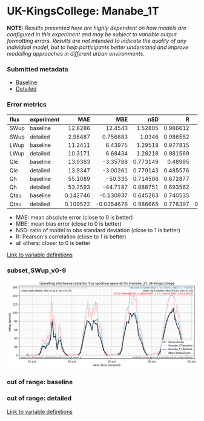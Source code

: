 # UK-KingsCollege: Manabe_1T

**NOTE:** *Results presented here are highly dependent on how models are configured in this experiment and may be subject to variable output formatting errors. Results are not intended to indicate the quality of any individual model, but to help participants better understand and improve modelling approaches in different urban environments.*

### Submitted metadata

- [Baseline](Manabe_1T_UK-KingsCollege_baseline_attrs.md)
- [Detailed](Manabe_1T_UK-KingsCollege_detailed_attrs.md)

### Error metrics

| flux   | experiment   |       MAE |         MBE |      nSD |        R |        5th |       95th |      RMSE |    cRMSE |       AMBE |     1-nSD |       1-R |   nSkewness |   nKurtosis |   Overlap |
|:-------|:-------------|----------:|------------:|---------:|---------:|-----------:|-----------:|----------:|---------:|-----------:|----------:|----------:|------------:|------------:|----------:|
| SWup   | baseline     | 12.8286   |  12.4543    | 1.52805  | 0.986612 |  0.434209  | 38.5546    | 18.254    | 0.565466 | 12.4543    | 0.528049  | 0.0133877 |  0.0395144  |   0.238742  | 0.141067  |
| SWup   | detailed     |  2.98487  |   0.756883  | 1.0346   | 0.986582 |  0.626598  |  1.82015   |  4.08715  | 0.170185 |  0.756883  | 0.034602  | 0.0134184 |  0.0394213  |   0.238305  | 0.0919217 |
| LWup   | baseline     | 11.2411   |   6.43975   | 1.29518  | 0.977815 |  6.34204   | 30.134     | 15.7966   | 0.380258 |  6.43975   | 0.29518   | 0.0221845 |  0.0762595  |   0.0894844 | 0.126596  |
| LWup   | detailed     | 10.3171   |   6.68434   | 1.28218  | 0.981569 |  4.80194   | 30.2884    | 15.0752   | 0.356212 |  6.68434   | 0.282176  | 0.0184313 |  0.16742    |   0.18305   | 0.11075   |
| Qle    | baseline     | 13.9363   |  -3.35788   | 0.773149 | 0.48995  |  9.2074    |  9.62785   | 20.0419   | 0.916597 |  3.35788   | 0.226851  | 0.51005   |  1.00517    |   1.30875   | 0.278524  |
| Qle    | detailed     | 13.9347   |  -3.00261   | 0.779143 | 0.485576 |  9.4533    |  9.50753   | 20.1042   | 0.92217  |  3.00261   | 0.220857  | 0.514424  |  1.03483    |   1.42618   | 0.270065  |
| Qh     | baseline     | 55.1089   | -50.335     | 0.714506 | 0.672877 | 24.5958    | 83.4814    | 69.9482   | 0.740925 | 50.335     | 0.285495  | 0.327123  |  0.339888   |   0.810732  | 0.476756  |
| Qh     | detailed     | 53.2593   | -44.7187    | 0.888751 | 0.693562 | 30.42      | 51.5667    | 66.2851   | 0.746372 | 44.7187    | 0.111251  | 0.306438  |  0.331494   |   0.718796  | 0.443764  |
| Qtau   | baseline     |  0.142746 |  -0.130937  | 0.645263 | 0.740535 |  0.038673  |  0.272702  |  0.198318 | 0.678738 |  0.130937  | 0.354737  | 0.259465  |  0.0519931  |   0.161332  | 0.289228  |
| Qtau   | detailed     |  0.109522 |  -0.0354676 | 0.986665 | 0.776397 |  0.0357878 |  0.0316373 |  0.150053 | 0.664395 |  0.0354676 | 0.0133358 | 0.223603  |  0.00216238 |   0.0107851 | 0.0911135 |

 - MAE: mean absolute error (close to 0 is better)
 - MBE: mean bias error (close to 0 is better)
 - NSD: ratio of model to obs standard deviation (close to 1 is better)
 - R: Pearson's correlation (close to 1 is better)
 - all others: closer to 0 is better

[Link to variable definitions](../modelattrs/variable_definitions.md)

### <a name="subset_swup_v0-9"></a>subset_SWup_v0-9
[![Manabe_1T_UK-KingsCollege_subset_SWup_v0-9.png](Manabe_1T_UK-KingsCollege_subset_SWup_v0-9.png)](Manabe_1T_UK-KingsCollege_subset_SWup_v0-9.png)

### out of range: baseline


### out of range: detailed



[Link to variable definitions](../modelattrs/variable_definitions.md)

